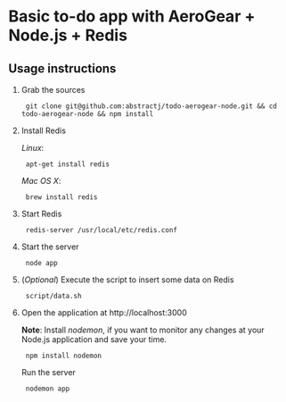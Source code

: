 # Basic to-do app with AeroGear + Node.js + Redis

## Usage instructions

1. Grab the sources

        git clone git@github.com:abstractj/todo-aerogear-node.git && cd todo-aerogear-node && npm install
        
2. Install Redis

    *Linux*:

        apt-get install redis
    
    *Mac OS X*:

        brew install redis
    
    
3. Start Redis
 
        redis-server /usr/local/etc/redis.conf
       
4. Start the server
        
        node app
        
5. (*Optional*) Execute the script to insert some data on Redis  

        script/data.sh
        
6. Open the application at http://localhost:3000


    **Note**: Install *nodemon*, if you want to monitor any changes at your Node.js application and save your time.

        npm install nodemon
    
    Run the server

        nodemon app